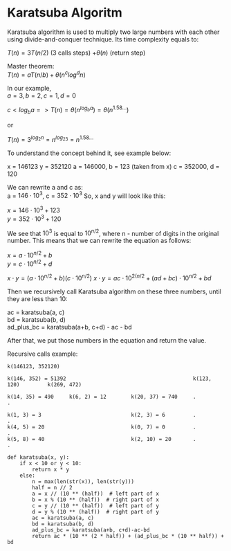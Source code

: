 # Karatsuba Algoritm

Karatsuba algorithm is used to multiply two large numbers with each other using divide-and-conquer technique. Its time complexity equals to:

$T(n) = 3T(n/2)$ (3 calls steps) $+ \theta(n)$ (return step) 

Master theorem:  
$T(n) = aT(n/b) + \theta(n^clog^dn)$

In our example,  
$a = 3, b = 2, c = 1, d = 0$

$c < log_ba => T(n) = \theta(n^{log_ba}) = \theta(n^{1.58...})$

or

$T(n)= 3^{log_2n} = n^{log_23} = n^{1.58...}$



To understand the concept behind it, see example below:

x = 146123
y = 352120
a = 146000, b = 123 (taken from x)
c = 352000, d = 120

We can rewrite a and c as:  
a = $146 \cdot 10^3$, c = $352 \cdot 10^3$
So, x and y will look like this:

$x = 146 \cdot 10^3 + 123$  
$y = 352 \cdot 10^3 + 120$

We see that $10^3$ is equal to $10^{n/2}$, where n - number of digits in the original number. This means that we can rewrite the equation as follows:

$x = a \cdot 10^{n/2} + b$  
$y = c \cdot 10^{n/2} + d$  

$x \cdot y = (a \cdot 10^{n/2} + b)(c \cdot 10^{n/2})$
$x \cdot y = ac \cdot 10^{2(n/2} + (ad + bc) \cdot 10^{n/2} + bd$

Then we recursively call Karatsuba algorithm on these three numbers, until they are less than 10:

ac = karatsuba(a, c)  
bd = karatsuba(b, d)  
ad_plus_bc = karatsuba(a+b, c+d) - ac - bd

After that, we put those numbers in the equation and return the value.

Recursive calls example:
```
k(146123, 352120)

k(146, 352) = 51392                                         k(123, 120)         k(269, 472)

k(14, 35) = 490     k(6, 2) = 12        k(20, 37) = 740     .                   .
                                                            
k(1, 3) = 3                             k(2, 3) = 6         .                   .
k(4, 5) = 20                            k(0, 7) = 0         .                   .
k(5, 8) = 40                            k(2, 10) = 20       .                   .
```

```
def karatsuba(x, y):
    if x < 10 or y < 10:
        return x * y
    else:
        n = max(len(str(x)), len(str(y)))
        half = n // 2
        a = x // (10 ** (half))  # left part of x
        b = x % (10 ** (half))  # right part of x
        c = y // (10 ** (half))  # left part of y
        d = y % (10 ** (half))  # right part of y
        ac = karatsuba(a, c)
        bd = karatsuba(b, d)
        ad_plus_bc = karatsuba(a+b, c+d)-ac-bd
        return ac * (10 ** (2 * half)) + (ad_plus_bc * (10 ** half)) + bd
```